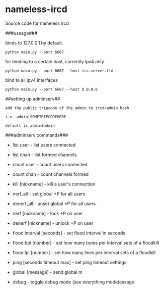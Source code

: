 nameless-ircd
=============

Source code for nameless ircd

###useage###

binds to 127.0.0.1 by default

    python main.py --port 6667

for binding to a certain host, currently ipv4 only

    python main.py --port 6667 --host irc.server.tld
	

bind to all ipv4 interfaces

    python main.py --port 6667 --host 0.0.0.0
	
##setting up adminserv##

    add the public tripcode of the admin to ircd/admin.hash

    i.e. admin|SOMETRIPCODEHERE

    default is admin#admin

###adminserv commands###

   * list user - list users connected
   * list chan - list formed channels
   * count user - count users connected
   * count chan - count channels formed

   * kill [nickname] - kill a user's connection
   * nerf_all - set global +P for all users
   * denerf_all - unset global +P for all users
   * nerf [nickname] - lock +P on user
   * denerf [nickname] - unlock +P on user
   
   * flood interval [seconds] - set flood interval in seconds
   * flood bpi [number] - set how many bytes per interval sets of a floodkill
   * flood lpi [number] - set how many lines per interval sets of a floodkill
   
   * ping [seconds timeout max] - set ping timeout settings
   * global [message] - send global m
   * debug - toggle debug mode (see everything mode)essage

